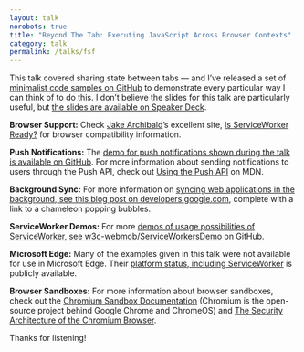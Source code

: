 ```yaml
---
layout: talk
norobots: true
title: "Beyond The Tab: Executing JavaScript Across Browser Contexts"
category: talk
permalink: /talks/fsf
---
```


This talk covered sharing state between tabs — and I’ve released a set of [minimalist code samples on GitHub](https://github.com/adunkman/client-side-sync-examples) to demonstrate every particular way I can think of to do this. I don’t believe the slides for this talk are particularly useful, but [the slides are available on Speaker Deck](https://speakerdeck.com/adunkman/beyond-the-tab-executing-javascript-across-browser-contexts-at-full-stack-fest).

**Browser Support:** Check [Jake Archibald](https://twitter.com/jaffathecake)’s excellent site, [Is ServiceWorker Ready?](https://jakearchibald.github.io/isserviceworkerready/) for browser compatibility information.

**Push Notifications:** The [demo for push notifications shown during the talk is available on GitHub](https://github.com/gauntface/simple-push-demo). For more information about sending notifications to users through the Push API, check out [Using the Push API](https://developer.mozilla.org/en-US/docs/Web/API/Push_API/Using_the_Push_API) on MDN.

**Background Sync:** For more information on [syncing web applications in the background, see this blog post on developers.google.com](https://developers.google.com/web/updates/2015/12/background-sync), complete with a link to a chameleon popping bubbles.

**ServiceWorker Demos:** For more [demos of usage possibilities of ServiceWorker, see w3c-webmob/ServiceWorkersDemo](https://github.com/w3c-webmob/ServiceWorkersDemos) on GitHub.

**Microsoft Edge:** Many of the examples given in this talk were not available for use in Microsoft Edge. Their [platform status, including ServiceWorker](https://developer.microsoft.com/en-us/microsoft-edge/platform/status/serviceworker) is publicly available.

**Browser Sandboxes:** For more information about browser sandboxes, check out the [Chromium Sandbox Documentation](https://www.chromium.org/developers/design-documents/sandbox) (Chromium is the open-source project behind Google Chrome and ChromeOS) and [The Security Architecture of the Chromium Browser](https://seclab.stanford.edu/websec/chromium/chromium-security-architecture.pdf).

Thanks for listening!
